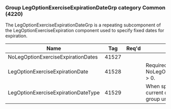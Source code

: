 ### Group LegOptionExerciseExpirationDateGrp category Common (4220)

The LegOptionExerciseExpirationDateGrp is a repeating subcomponent of the LegOptionExerciseExpiration component used to specify fixed dates for expiration.

| Name                                | Tag   | Req'd | Documentation                                                                                                                     |
|-------------------------------------|-------|----------|-------------------------------------------------------------------------------------------------------------------------------|
| NoLegOptionExerciseExpirationDates  | 41527 |       |                                                                                                                                |
| LegOptionExerciseExpirationDate     | 41528 |       | Required if NoLegOptionExerciseExpirationDates(41527) > 0.                                                                        |
| LegOptionExerciseExpirationDateType | 41529 |       | When specified it applies not only to the current date but to all subsequent dates in the group until overridden with a new type. |


